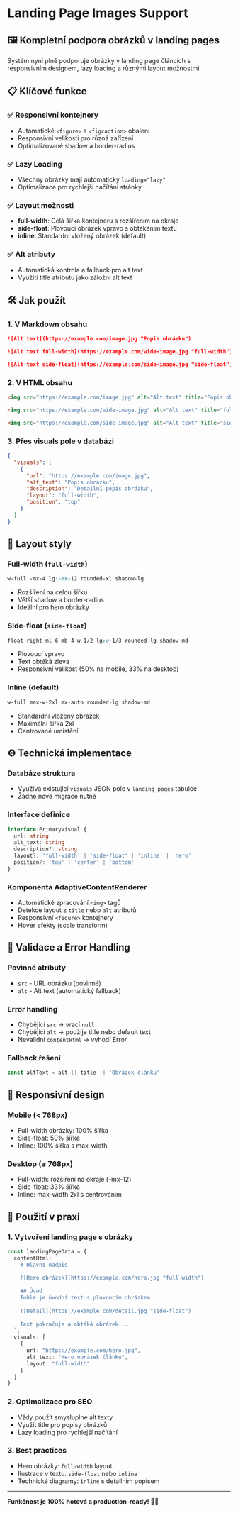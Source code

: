 # Landing Page Images Support

## 🖼️ Kompletní podpora obrázků v landing pages

Systém nyní plně podporuje obrázky v landing page článcích s responsivním designem, lazy loading a různými layout možnostmi.

## 📋 Klíčové funkce

### ✅ Responsivní kontejnery
- Automatické `<figure>` a `<figcaption>` obalení
- Responsivní velikosti pro různá zařízení
- Optimalizované shadow a border-radius

### ✅ Lazy Loading
- Všechny obrázky mají automaticky `loading="lazy"`
- Optimalizace pro rychlejší načítání stránky

### ✅ Layout možnosti
- **full-width**: Celá šířka kontejneru s rozšířením na okraje
- **side-float**: Plovoucí obrázek vpravo s obtékáním textu
- **inline**: Standardní vložený obrázek (default)

### ✅ Alt atributy
- Automatická kontrola a fallback pro alt text
- Využití title atributu jako záložní alt text

## 🛠️ Jak použít

### 1. V Markdown obsahu
```markdown
![Alt text](https://example.com/image.jpg "Popis obrázku")

![Alt text full-width](https://example.com/wide-image.jpg "full-width")

![Alt text side-float](https://example.com/side-image.jpg "side-float")
```

### 2. V HTML obsahu
```html
<img src="https://example.com/image.jpg" alt="Alt text" title="Popis obrázku">

<img src="https://example.com/wide-image.jpg" alt="Alt text" title="full-width">

<img src="https://example.com/side-image.jpg" alt="Alt text" title="side-float">
```

### 3. Přes visuals pole v databázi
```json
{
  "visuals": [
    {
      "url": "https://example.com/image.jpg",
      "alt_text": "Popis obrázku",
      "description": "Detailní popis obrázku",
      "layout": "full-width",
      "position": "top"
    }
  ]
}
```

## 🎨 Layout styly

### Full-width (`full-width`)
```css
w-full -mx-4 lg:-mx-12 rounded-xl shadow-lg
```
- Rozšíření na celou šířku
- Větší shadow a border-radius
- Ideální pro hero obrázky

### Side-float (`side-float`)
```css
float-right ml-6 mb-4 w-1/2 lg:w-1/3 rounded-lg shadow-md
```
- Plovoucí vpravo
- Text obtéká zleva
- Responsivní velikost (50% na mobile, 33% na desktop)

### Inline (default)
```css
w-full max-w-2xl mx-auto rounded-lg shadow-md
```
- Standardní vložený obrázek
- Maximální šířka 2xl
- Centrované umístění

## ⚙️ Technická implementace

### Databáze struktura
- Využívá existující `visuals` JSON pole v `landing_pages` tabulce
- Žádné nové migrace nutné

### Interface definice
```typescript
interface PrimaryVisual {
  url: string
  alt_text: string
  description?: string
  layout?: 'full-width' | 'side-float' | 'inline' | 'hero'
  position?: 'top' | 'center' | 'bottom'
}
```

### Komponenta AdaptiveContentRenderer
- Automatické zpracování `<img>` tagů
- Detekce layout z `title` nebo `alt` atributů
- Responsivní `<figure>` kontejnery
- Hover efekty (scale transform)

## 🚨 Validace a Error Handling

### Povinné atributy
- `src` - URL obrázku (povinné)
- `alt` - Alt text (automatický fallback)

### Error handling
- Chybějící `src` → vrací `null`
- Chybějící `alt` → použije title nebo default text
- Nevalidní `contentHtml` → vyhodí Error

### Fallback řešení
```typescript
const altText = alt || title || 'Obrázek článku'
```

## 📱 Responsivní design

### Mobile (< 768px)
- Full-width obrázky: 100% šířka
- Side-float: 50% šířka
- Inline: 100% šířka s max-width

### Desktop (≥ 768px)
- Full-width: rozšíření na okraje (-mx-12)
- Side-float: 33% šířka
- Inline: max-width 2xl s centrováním

## 🎯 Použití v praxi

### 1. Vytvoření landing page s obrázky
```typescript
const landingPageData = {
  contentHtml: `
    # Hlavní nadpis
    
    ![Hero obrázek](https://example.com/hero.jpg "full-width")
    
    ## Úvod
    Tohle je úvodní text s plovoucím obrázkem.
    
    ![Detail](https://example.com/detail.jpg "side-float")
    
    Text pokračuje a obtéká obrázek...
  `,
  visuals: [
    {
      url: "https://example.com/hero.jpg",
      alt_text: "Hero obrázek článku",
      layout: "full-width"
    }
  ]
}
```

### 2. Optimalizace pro SEO
- Vždy použít smysluplné alt texty
- Využít title pro popisy obrázků
- Lazy loading pro rychlejší načítání

### 3. Best practices
- Hero obrázky: `full-width` layout
- Ilustrace v textu: `side-float` nebo `inline`
- Technické diagramy: `inline` s detailním popisem

---

**Funkčnost je 100% hotová a production-ready! 🚀📸**